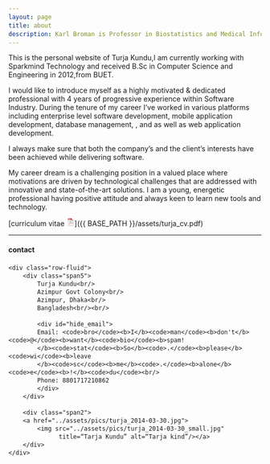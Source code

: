 ```yaml
---
layout: page
title: about
description: Karl Broman is Professor in Biostatistics and Medical Informatics at University of Wisconsin - Madison; research in statistical genetics
---
```


This is the personal website of Turja Kundu,I am currently working with Sparkmind Technology and received B.Sc in Computer Science and Engineering in 2012,from BUET.  


I would like to introduce myself as a highly motivated & dedicated professional with 4 years of progressive experience within Software Industry. During the tenure of my career I’ve worked in 
various platforms including enterprise level software development, mobile application development, database management, , and as well as web application development. 

I always make sure that both the company’s and the client’s interests have been achieved while delivering software.

My career dream is a challenging position in a valued place where motivations are driven by technological challenges that are addressed with innovative and state-of-the-art solutions. 
I am a young, energetic professional having positive attitude and always keen to learn new tools and technology. 




[curriculum vitae ![CV as pdf](icons16/pdf-icon.png)]({{ BASE_PATH }}/assets/turja_cv.pdf)



---

<div class="container">
<h4><a name="contact"></a>contact</h4>

    <div class="row-fluid">
        <div class="span5">
            Turja Kundu<br/>
            Azimpur Govt Colony<br/>
            Azimpur, Dhaka<br/>
            Bangladesh<br/><br/>

            <div id="hide_email">
            Email: <code>bro</code><b>I</b><code>man</code><b>don't</b><code>@</code><b>want</b><code>bio</code><b>spam!
            </b><code>stat</code><b>So</b><code>.</code><b>please</b><code>wi</code><b>leave
            </b><code>sc</code><b>me</b><code>.</code><b>alone</b><code>e</code><b>!</b><code>du</code><br/>
            Phone: 8801717210862
            </div>
        </div>

        <div class="span2">
        <a href="../assets/pics/turja_2014-03-30.jpg">
            <img src="../assets/pics/turja_2014-03-30_small.jpg"
                  title=“Tarja Kundu” alt=“Tarja kind”/></a>
        </div>
    </div>
</div>
